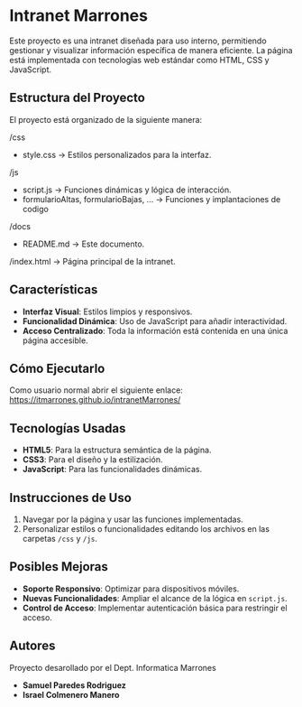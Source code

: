 # Intranet Marrones

Este proyecto es una intranet diseñada para uso interno, permitiendo gestionar y visualizar información específica de manera eficiente. La página está implementada con tecnologías web estándar como HTML, CSS y JavaScript.

## Estructura del Proyecto

El proyecto está organizado de la siguiente manera:

/css
  - style.css        -> Estilos personalizados para la interfaz.

/js
  - script.js        -> Funciones dinámicas y lógica de interacción.
  - formularioAltas, formularioBajas, ... -> Funciones y implantaciones de codigo

/docs
  - README.md        -> Este documento.

/index.html          -> Página principal de la intranet.

## Características

- **Interfaz Visual**: Estilos limpios y responsivos.
- **Funcionalidad Dinámica**: Uso de JavaScript para añadir interactividad.
- **Acceso Centralizado**: Toda la información está contenida en una única página accesible.

## Cómo Ejecutarlo

Como usuario normal abrir el siguiente enlace: https://itmarrones.github.io/intranetMarrones/

## Tecnologías Usadas

- **HTML5**: Para la estructura semántica de la página.
- **CSS3**: Para el diseño y la estilización.
- **JavaScript**: Para las funcionalidades dinámicas.

## Instrucciones de Uso

1. Navegar por la página y usar las funciones implementadas.
2. Personalizar estilos o funcionalidades editando los archivos en las carpetas `/css` y `/js`.

## Posibles Mejoras

- **Soporte Responsivo**: Optimizar para dispositivos móviles.
- **Nuevas Funcionalidades**: Ampliar el alcance de la lógica en `script.js`.
- **Control de Acceso**: Implementar autenticación básica para restringir el acceso.

## Autores

Proyecto desarollado por el Dept. Informatica Marrones

- **Samuel Paredes Rodriguez**
- **Israel Colmenero Manero**
